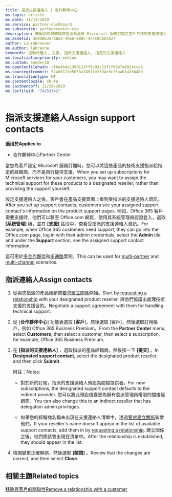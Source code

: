 ```yaml
---
title: 指派支援連絡人 | 合作夥伴中心
ms.topic: article
ms.date: 11/13/2019
ms.service: partner-dashboard
ms.subservice: partnercenter-csp
description: 瞭解如何將轉銷商指派為具有 Microsoft 服務訂閱之客戶的技術支援連絡人。
ms.assetid: 369DBE34-ABA2-40E6-BBDC-474C0CAD3A27
author: LauraBrenner
ms.author: labrenne
keywords: 協助代理人, 支援, 指派支援連絡人, 指定的支援連絡人
ms.localizationpriority: medium
ms.custom: seodec18
ms.openlocfilehash: cf8e4bde1380123ff9c93c23f1fb9b7a0924cca5
ms.sourcegitcommit: 524d3121e5053a74911e2fd4e9cf5aab14f6b48d
ms.translationtype: MT
ms.contentlocale: zh-TW
ms.lasthandoff: 11/20/2019
ms.locfileid: "74253342"
---
```

# <a name="assign-support-contacts"></a><span data-ttu-id="03633-104">指派支援連絡人</span><span class="sxs-lookup"><span data-stu-id="03633-104">Assign support contacts</span></span>

<span data-ttu-id="03633-105">**適用於**</span><span class="sxs-lookup"><span data-stu-id="03633-105">**Applies to**</span></span>

-  <span data-ttu-id="03633-106">合作夥伴中心</span><span class="sxs-lookup"><span data-stu-id="03633-106">Partner Center</span></span>

<span data-ttu-id="03633-107">當您為客戶設定 Microsoft 服務訂閱時，您可以將這些產品的技術支援指派給指定的經銷商，而不是自行提供支援。</span><span class="sxs-lookup"><span data-stu-id="03633-107">When you set up subscriptions for Microsoft services for your customers, you may want to assign the technical support for these products to a designated reseller, rather than providing the support yourself.</span></span>

<span data-ttu-id="03633-108">設定支援連絡人之後，客戶會在產品支援頁面上看到受指派的支援連絡人資訊。</span><span class="sxs-lookup"><span data-stu-id="03633-108">After you set up support contacts, customers see your assigned support contact's information on the product support pages.</span></span> <span data-ttu-id="03633-109">例如，Office 365 客戶需要支援時，他們可以移至 Office.com 網頁，使用其系統管理員認證登入，選取 **\[系統管理\]** 磚，並在 **\[支援\]** 區段中，查看受指派的支援連絡人資訊。</span><span class="sxs-lookup"><span data-stu-id="03633-109">For example, when Office 365 customers need support, they can go into the Office.com page, log in with their admin credentials, select the **Admin** tile, and under the **Support** section, see the assigned support contact information.</span></span>

<span data-ttu-id="03633-110">這可用於[多合作夥伴](multipartner.md)和[多通路](multichannel.md)案例。</span><span class="sxs-lookup"><span data-stu-id="03633-110">This can be used for [multi-partner](multipartner.md) and [multi-channel](multichannel.md) scenarios.</span></span> 

<a href="" id="assigncontacts"></a>
## <a name="assign-contacts"></a><span data-ttu-id="03633-111">指派連絡人</span><span class="sxs-lookup"><span data-stu-id="03633-111">Assign contacts</span></span>

1.  <span data-ttu-id="03633-112">從與您指派的產品經銷商[要求建立關係](request-a-relationship-with-a-customer.md)開始。</span><span class="sxs-lookup"><span data-stu-id="03633-112">Start by [requesting a relationship](request-a-relationship-with-a-customer.md) with your designated product reseller.</span></span> <span data-ttu-id="03633-113">與他們協議出處理技術支援的支援合約。</span><span class="sxs-lookup"><span data-stu-id="03633-113">Negotiate a support agreement with them for handling technical support.</span></span>

2.  <span data-ttu-id="03633-114">從 [**合作夥伴中心**] 功能表選取 [**客戶**]，然後選取 [客戶]，然後選取訂用帳戶，例如 Office 365 Business Premium。</span><span class="sxs-lookup"><span data-stu-id="03633-114">From the **Partner Center** menu, select **Customers**, then select a customer, then select a subscription, for example, Office 365 Business Premium.</span></span>

3.  <span data-ttu-id="03633-115">在 **\[指派的支援連絡人\]** ，選取指派的產品經銷商，然後按一下 **\[提交\]** 。</span><span class="sxs-lookup"><span data-stu-id="03633-115">In  **Designated support contact**, select the designated product reseller, and then click **Submit**.</span></span> 

    <span data-ttu-id="03633-116">附註：</span><span class="sxs-lookup"><span data-stu-id="03633-116">Notes:</span></span> 
    
    *  <span data-ttu-id="03633-117">對於新的訂閱，指派的支援連絡人預設為間接提供者。</span><span class="sxs-lookup"><span data-stu-id="03633-117">For new subscriptions, the designated support contact defaults to the indirect provider.</span></span> <span data-ttu-id="03633-118">您可以將此預設值變更為擁有委派管理員權限的間接經銷商。</span><span class="sxs-lookup"><span data-stu-id="03633-118">You can also change this to an indirect reseller that has delegation admin privileges.</span></span>
    
    *  <span data-ttu-id="03633-119">如果您的經銷商名稱未出現在支援連絡人清單中，透過[要求建立關係](request-a-relationship-with-a-customer.md)新增他們。</span><span class="sxs-lookup"><span data-stu-id="03633-119">If your reseller's name doesn't appear in the list of available support contacts, add them in by [requesting a relationship](request-a-relationship-with-a-customer.md).</span></span> <span data-ttu-id="03633-120">建立關係之後，他們應該會出現在清單中。</span><span class="sxs-lookup"><span data-stu-id="03633-120">After the relationship is established, they should appear in the list.</span></span>  

4.  <span data-ttu-id="03633-121">檢閱變更正確無誤，然後選取 **\[關閉\]** 。</span><span class="sxs-lookup"><span data-stu-id="03633-121">Review that the changes are correct, and then select **Close**.</span></span>

## <a name="related-topics"></a><span data-ttu-id="03633-122">相關主題</span><span class="sxs-lookup"><span data-stu-id="03633-122">Related topics</span></span>

[<span data-ttu-id="03633-123">移除與客戶的關聯性</span><span class="sxs-lookup"><span data-stu-id="03633-123">Remove a relationship with a customer</span></span>](remove-a-relationship.md)